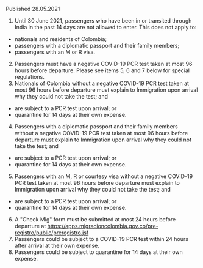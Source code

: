 Published 28.05.2021
1. Until 30 June 2021, passengers who have been in or transited through India in the past 14 days are not allowed to enter.
This does not apply to:
- nationals and residents of Colombia;
- passengers with a diplomatic passport and their family members;
- passengers with an M or R visa.
2. Passengers must have a negative COVID-19 PCR test taken at most 96 hours before departure. Please see items 5, 6 and 7 below for special regulations.
3. Nationals of Colombia without a negative COVID-19 PCR test taken at most 96 hours before departure must explain to Immigration upon arrival why they could not take the test; and
- are subject to a PCR test upon arrival; or
- quarantine for 14 days at their own expense.
4. Passengers with a diplomatic passport and their family members without a negative COVID-19 PCR test taken at most 96 hours before departure must explain to Immigration upon arrival why they could not take the test; and
- are subject to a PCR test upon arrival; or
- quarantine for 14 days at their own expense.
5. Passengers with an M, R or courtesy visa without a negative COVID-19 PCR test taken at most 96 hours before departure must explain to Immigration upon arrival why they could not take the test; and
- are subject to a PCR test upon arrival; or
- quarantine for 14 days at their own expense.
6. A "Check Mig" form must be submitted at most 24 hours before departure at <a href="https://apps.migracioncolombia.gov.co/pre-registro/public/preregistro.jsf">https://apps.migracioncolombia.gov.co/pre-registro/public/preregistro.jsf</a>
7. Passengers could be subject to a COVID-19 PCR test within 24 hours after arrival at their own expense.
8. Passengers could be subject to quarantine for 14 days at their own expense.

